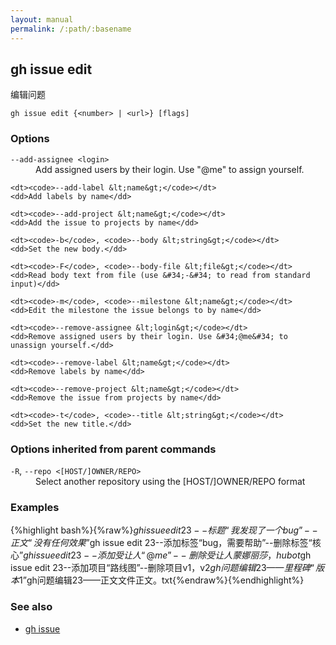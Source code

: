 ```yaml
---
layout: manual
permalink: /:path/:basename
---
```


## gh issue edit

编辑问题

```
gh issue edit {<number> | <url>} [flags]
```

### Options

<dl class="flags">
	<dt><code>--add-assignee &lt;login&gt;</code></dt>
	<dd>Add assigned users by their login. Use &#34;@me&#34; to assign yourself.</dd>

```
<dt><code>--add-label &lt;name&gt;</code></dt>
<dd>Add labels by name</dd>

<dt><code>--add-project &lt;name&gt;</code></dt>
<dd>Add the issue to projects by name</dd>

<dt><code>-b</code>, <code>--body &lt;string&gt;</code></dt>
<dd>Set the new body.</dd>

<dt><code>-F</code>, <code>--body-file &lt;file&gt;</code></dt>
<dd>Read body text from file (use &#34;-&#34; to read from standard input)</dd>

<dt><code>-m</code>, <code>--milestone &lt;name&gt;</code></dt>
<dd>Edit the milestone the issue belongs to by name</dd>

<dt><code>--remove-assignee &lt;login&gt;</code></dt>
<dd>Remove assigned users by their login. Use &#34;@me&#34; to unassign yourself.</dd>

<dt><code>--remove-label &lt;name&gt;</code></dt>
<dd>Remove labels by name</dd>

<dt><code>--remove-project &lt;name&gt;</code></dt>
<dd>Remove the issue from projects by name</dd>

<dt><code>-t</code>, <code>--title &lt;string&gt;</code></dt>
<dd>Set the new title.</dd>
```

</dl>

### Options inherited from parent commands

<dl class="flags">
	<dt><code>-R</code>, <code>--repo &lt;[HOST/]OWNER/REPO&gt;</code></dt>
	<dd>Select another repository using the [HOST/]OWNER/REPO format</dd>
</dl>

### Examples

{%highlight bash%}{%raw%}$gh issue edit 23--标题“我发现了一个bug”--正文“没有任何效果”$gh issue edit 23--添加标签“bug，需要帮助”--删除标签“核心”$gh issue edit 23--添加受让人“@me”--删除受让人蒙娜丽莎，hubot$gh issue edit 23--添加项目“路线图”--删除项目v1，v2$gh问题编辑23——里程碑“版本1”$gh问题编辑23——正文文件正文。txt{%endraw%}{%endhighlight%}

### See also

-   [gh issue](./gh_issue)
